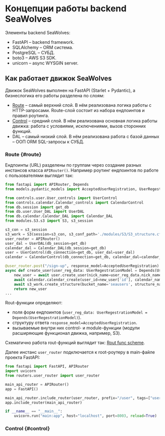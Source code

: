 # Концепции работы backend SeaWolves

Элементы backend SeaWolves:
* FastAPI – backend framework.
* SQLAlchemy – ORM система.
* PostgreSQL – СУБД.
* boto3 – AWS S3 SDK.
* unicorn – async WYSGIN server.

## Как работает движок SeaWolves

Движок SeaWolves выполнен на FastAPI (Starlet + Pydantic), а бизнеслогика его работы разделена по слоям:
* [Route](#route-route) – самый верхний слой. В нём реализована логика работы с HTTP-запросами. Route-слой состоит 
  из набора ендпоинтов и правил роутинга.  
* [Control](#control--control) – средний слой. В нём реализована основная логика работы движка: работа с условиями, исключениями, вызов 
  сторонних функций. 
* DAL – самый низкий слой. В нём реализована работа с базой данных – ООП ORM SQL-запросы к СУБД.

### Route {#route}

Ендпоинты (URL) разделены по группам через создание разных инстансов класса `APIRouter()`. Например роутинг 
ендпоинтов по работе с пользователями выглядит так:
```python
from fastapi import APIRouter, Depends
from models.pydantic_models import AcceptedUserRegistration, UserRegestrationModel

from controls.user.User_controls import UserControl
from controls.calendar.Calendar_controls import CalendarControl
from db.session import get_db
from db.user.User_DAL import UserDAL
from db.calendar.Calendar_DAL import Calendar_DAL
from modules.S3.s3 import S3, s3_session

s3_con = s3_session
s3_work = S3(session=s3_con, s3_conf_path='./modules/S3/S3_structure.cfg')
user_router = APIRouter()
user_dal = UserDAL(db_session=get_db)
calendar_dal = Calendar_DAL(db_session=get_db)
user = UserControl(db_connection=get_db, user_dal=user_dal)
calendar = CalendarControl(db_connection=get_db, calendar_dal=calendar_dal)

@user_router.post("/sign-up", response_model=AcceptedUserRegistration)
async def create_user(user_reg_data: UserRegestrationModel = Depends(UserRegestrationModel)) -> AcceptedUserRegistration:
    new_user = await user.create_user(nick_name=user_reg_data.nick_name, email=user_reg_data.email, password=user_reg_data.hashed_password)
    await calendar.calendar_create(user_id=new_user['id'], calendar_name=user_reg_data.nick_name + '\'s calendar' )
    await s3_work.create_structure(bucket_name='seausers', structure_name='sea_user', id=new_user['id'])
    return new_user
...
```

Rout-функции определяют:
* поля форм ендпоинтов (`user_reg_data: UserRegestrationModel = Depends(UserRegestrationModel)`).
* структуру ответа `response_model=AcceptedUserRegistration`.
* вызываемые внутри них control- и module-функции (модули расширяющие функционал движка, например, S3).

Схематично работа rout-функций выглядит так:
[Rout func scheme](./rout-scheme.png "Схема работы rout-функций").

Далее инстанс `user_router` подключается к root-роутеру в main-файле проекта FastAPI:
```python
from fastapi import FastAPI, APIRouter
import uvicorn
from routers.user_router import user_router

main_api_router = APIRouter()
app = FastAPI()

main_api_router.include_router(user_router, prefix="/user", tags=["user"])
app.include_router(main_api_router)

if __name__ == "__main__":
    uvicorn.run("main:app", host="localhost", port=8003, reload=True)
```

### Control {#control}

